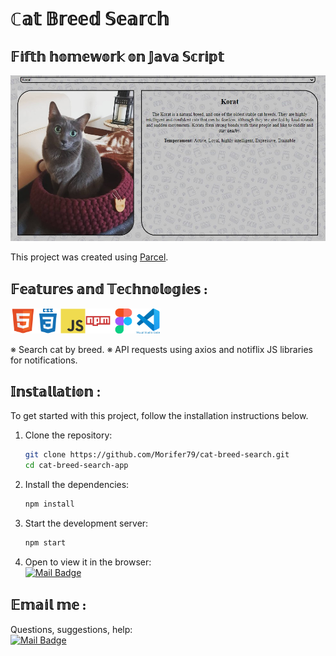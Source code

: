 # ℂ𝕒𝕥 𝔹𝕣𝕖𝕖𝕕 𝕊𝕖𝕒𝕣𝕔𝕙
## 𝔽𝕚𝕗𝕥𝕙 𝕙𝕠𝕞𝕖𝕨𝕠𝕣𝕜 𝕠𝕟 𝕁𝕒𝕧𝕒 𝕊𝕔𝕣𝕚𝕡𝕥
![Cat Breed Search](./src/images/cat-breed.jpg)  

This project was created using [Parcel](https://parceljs.org/).  

## 𝔽𝕖𝕒𝕥𝕦𝕣𝕖𝕤 𝕒𝕟𝕕 𝕋𝕖𝕔𝕙𝕟𝕠𝕝𝕠𝕘𝕚𝕖𝕤 ᎓  
<img src="https://github.com/devicons/devicon/blob/master/icons/html5/html5-original.svg" title="HTML5" alt="HTML" width="40" height="40"/><img src="https://github.com/devicons/devicon/blob/master/icons/css3/css3-plain-wordmark.svg"  title="CSS3" alt="CSS" width="40" height="40"/><img src="https://github.com/devicons/devicon/blob/master/icons/javascript/javascript-original.svg" title="JavaScript" alt="JavaScript" width="40" height="40"/><img src="https://github.com/devicons/devicon/blob/master/icons/npm/npm-original-wordmark.svg" title="npm" alt="npm" width="40" height="40"/><img src="https://github.com/devicons/devicon/blob/master/icons/figma/figma-original.svg" title="Figma" alt="Figma" width="40" height="40"/><img src="https://github.com/devicons/devicon/blob/master/icons/vscode/vscode-original-wordmark.svg" title="VSCode" alt="VSCode" width="40" height="40"/>

※ Search cat by breed. 
※ API requests using axios and notiflix JS libraries for notifications.   

## 𝕀𝕟𝕤𝕥𝕒𝕝𝕝𝕒𝕥𝕚𝕠𝕟 :  

To get started with this project, follow the installation instructions below.

1. Clone the repository:
   ```bash
   git clone https://github.com/Morifer79/cat-breed-search.git
   cd cat-breed-search-app
   ```
2. Install the dependencies:
   ```bash
   npm install
   ```
3. Start the development server:
   ```bash
   npm start
   ```
4. Open to view it in the browser:  
<a href="https://morifer79.github.io/cat-breed-search"><img src="https://badgen.net/badge/🌎 www:/Cat Search/yellow?icon=email" alt="Mail Badge"/></a>

## 𝔼𝕞𝕒𝕚𝕝 𝕞𝕖 ᎓  
Questions, suggestions, help:  
<a href="mailto:cyber-morifer@proton.me"><img src="https://badgen.net/badge/📧 email:/cyber-morifer@proton.me/yellow?icon=email" alt="Mail Badge"/></a>
